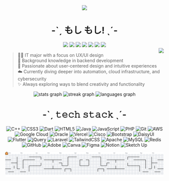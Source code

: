 <div align="center">
  <img src="https://i.imgur.com/7cT9EKB.png"  />
</div>
<h1 align="center">-ˋˏ もし もし! ˎˊ-</h1>
<div align="center">
  <a href="https://discordapp.com/users/914445892180906005"><img src="https://img.shields.io/badge/Discord-%237289DA.svg?logo=discord&logoColor=white"></a>
  <a href="https://instagram.com/hvniluvr"><img src="https://img.shields.io/badge/Instagram-%23E4405F.svg?logo=Instagram&logoColor=white"></a>
  <a href="https://threads.com/hvniluvr"><img src="https://img.shields.io/badge/Threads-000000.svg?logo=Threads&logoColor=white"></a>
  <a href="https://twitch.tv/haniluvr"><img src="https://img.shields.io/badge/Twitch-%239146FF.svg?logo=Twitch&logoColor=white"></a>
  <a href="https://x.com/hvniluvr"><img src="https://img.shields.io/badge/X-black.svg?logo=X&logoColor=white"></a>
  <a href="https://pinterest.com/haniluvr"><img src="https://img.shields.io/badge/Pinterest-%23E60023.svg?logo=Pinterest&logoColor=white"></a>
  <a href="https://myanimelist.net/profile/haniluvr"><img src="https://img.shields.io/badge/MyAnimeList-2E51A2.svg?logo=MyAnimeList&logoColor=white"></a>
</div>

<img align="right" src="https://count.getloli.com/@:haniluvr?theme=love-and-deepspace&padding=5&offset=0&scale=0.7&align=center&pixelated=0&darkmode=auto"  />

> 🧑‍💻 IT major with a focus on UX/UI design <br>
> 💾 Background knowledge in backend development <br>
> 🎯 Passionate about user-centered design and intuitive experiences  <br>
> ☁️ Currently diving deeper into automation, cloud infrastructure, and cybersecurity <br>
> ✨ Always exploring ways to blend creativity and functionality

<div align="center">
  <img src="https://github-readme-stats.vercel.app/api?username=haniluvr&theme=omni&hide_border=false&include_all_commits=false&count_private=false" height="125" alt="stats graph"  />
  <img src="https://nirzak-streak-stats.vercel.app/?user=haniluvr&theme=omni&hide_border=false" height="125" alt="streak graph"  />
  <img src="https://github-readme-stats.vercel.app/api/top-langs/?username=haniluvr&theme=omni&hide_border=false&include_all_commits=false&count_private=false&layout=compact" height="125" alt="languages graph"  />
</div>


<!--[![email](https://img.shields.io/badge/Email-D14836?logo=gmail&logoColor=white)](mailto:hvniluvr@gmail.com) 
<table valign="center">
  <tr>
    <td>
      <img src="https://raw.githubusercontent.com/maurodesouza/profile-readme-generator/master/src/assets/icons/social/gmail/default.svg" width="24" height="24" alt="gmail logo"  />
      <a href="mailto:hvniluvr@gmail.com">Gmail
      </a>
    </td>
  </tr>
</table>-->

<h1 align="center">-ˋˏ 𝚝𝚎𝚌𝚑 𝚜𝚝𝚊𝚌𝚔 ˎˊ-</h1>
<div align="center">

![C++](https://img.shields.io/badge/c++-%2300599C.svg?style=for-the-badge&logo=c%2B%2B&logoColor=white) ![CSS3](https://img.shields.io/badge/css3-%231572B6.svg?style=for-the-badge&logo=css3&logoColor=white) ![Dart](https://img.shields.io/badge/dart-%230175C2.svg?style=for-the-badge&logo=dart&logoColor=white) ![HTML5](https://img.shields.io/badge/html5-%23E34F26.svg?style=for-the-badge&logo=html5&logoColor=white) ![Java](https://img.shields.io/badge/java-%23ED8B00.svg?style=for-the-badge&logo=openjdk&logoColor=white) ![JavaScript](https://img.shields.io/badge/javascript-%23323330.svg?style=for-the-badge&logo=javascript&logoColor=%23F7DF1E) ![PHP](https://img.shields.io/badge/php-%23777BB4.svg?style=for-the-badge&logo=php&logoColor=white) ![Git](https://img.shields.io/badge/GIT-E44C30?style=for-the-badge&logo=git&logoColor=white) ![AWS](https://img.shields.io/badge/AWS-%23FF9900.svg?style=for-the-badge&logo=amazon-aws&logoColor=white) ![Google Cloud](https://img.shields.io/badge/GoogleCloud-%234285F4.svg?style=for-the-badge&logo=google-cloud&logoColor=white) ![Oracle](https://img.shields.io/badge/Oracle-F80000?style=for-the-badge&logo=oracle&logoColor=white) ![Vercel](https://img.shields.io/badge/vercel-%23000000.svg?style=for-the-badge&logo=vercel&logoColor=white) ![Cisco](https://img.shields.io/badge/CISCO-1BA0D7?style=for-the-badge&logo=cisco&logoColor=white) ![Bootstrap](https://img.shields.io/badge/bootstrap-%238511FA.svg?style=for-the-badge&logo=bootstrap&logoColor=white) ![DaisyUI](https://img.shields.io/badge/daisyui-5A0EF8?style=for-the-badge&logo=daisyui&logoColor=white) ![Flutter](https://img.shields.io/badge/Flutter-%2302569B.svg?style=for-the-badge&logo=Flutter&logoColor=white) ![jQuery](https://img.shields.io/badge/jquery-%230769AD.svg?style=for-the-badge&logo=jquery&logoColor=white) 
![Laravel](https://img.shields.io/badge/laravel-%23FF2D20.svg?style=for-the-badge&logo=laravel&logoColor=white) ![TailwindCSS](https://img.shields.io/badge/tailwindcss-%2338B2AC.svg?style=for-the-badge&logo=tailwind-css&logoColor=white) ![Apache](https://img.shields.io/badge/apache-%23D42029.svg?style=for-the-badge&logo=apache&logoColor=white) ![MySQL](https://img.shields.io/badge/mysql-4479A1.svg?style=for-the-badge&logo=mysql&logoColor=white) ![Redis](https://img.shields.io/badge/redis-%23DD0031.svg?style=for-the-badge&logo=redis&logoColor=white) ![GitHub](https://img.shields.io/badge/github-%23121011.svg?style=for-the-badge&logo=github&logoColor=white) ![Adobe](https://img.shields.io/badge/adobe-%23FF0000.svg?style=for-the-badge&logo=adobe&logoColor=white) ![Canva](https://img.shields.io/badge/Canva-%2300C4CC.svg?style=for-the-badge&logo=Canva&logoColor=white) ![Figma](https://img.shields.io/badge/figma-%23F24E1E.svg?style=for-the-badge&logo=figma&logoColor=white) ![Notion](https://img.shields.io/badge/Notion-000000?style=for-the-badge&logo=notion&logoColor=white) ![Sketch Up](https://img.shields.io/badge/SketchUp-005F9E?style=for-the-badge&logo=sketchup&logoColor=white)

</div>


<picture>
  <source media="(prefers-color-scheme: dark)" srcset="https://raw.githubusercontent.com/haniluvr/haniluvr/output/pacman-contribution-graph-dark.svg">
  <source media="(prefers-color-scheme: light)" srcset="https://raw.githubusercontent.com/haniluvr/haniluvr/output/pacman-contribution-graph.svg">
  <img alt="pacman contribution graph" src="https://raw.githubusercontent.com/haniluvr/haniluvr/output/pacman-contribution-graph.svg">
</picture>

<!--START_SECTION:waka-->
<!--END_SECTION:waka-->
